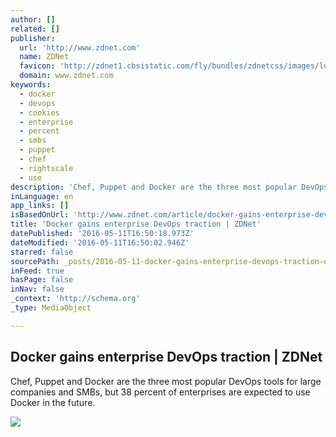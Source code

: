 ```yaml
---
author: []
related: []
publisher:
  url: 'http://www.zdnet.com'
  name: ZDNet
  favicon: 'http://zdnet1.cbsistatic.com/fly/bundles/zdnetcss/images/logos/logo-192x192.png'
  domain: www.zdnet.com
keywords:
  - docker
  - devops
  - cookies
  - enterprise
  - percent
  - smbs
  - puppet
  - chef
  - rightscale
  - use
description: 'Chef, Puppet and Docker are the three most popular DevOps tools for large companies and SMBs, but 38 percent of enterprises are expected to use Docker in the future.'
inLanguage: en
app_links: []
isBasedOnUrl: 'http://www.zdnet.com/article/docker-gains-enterprise-devops-traction/'
title: 'Docker gains enterprise DevOps traction | ZDNet'
datePublished: '2016-05-11T16:50:18.973Z'
dateModified: '2016-05-11T16:50:02.946Z'
starred: false
sourcePath: _posts/2016-05-11-docker-gains-enterprise-devops-traction-or-zdnet.md
inFeed: true
hasPage: false
inNav: false
_context: 'http://schema.org'
_type: MediaObject

---
```

<article style=""><h1>Docker gains enterprise DevOps traction | ZDNet</h1><p>Chef, Puppet and Docker are the three most popular DevOps tools for large companies and SMBs, but 38 percent of enterprises are expected to use Docker in the future.</p><img src="http://zdnet3.cbsistatic.com/hub/i/r/2016/05/10/41062920-3d23-49b6-b7dc-ffd7dc580071/thumbnail/770x578/ead0f68328f04dc162c2ee8295ddf83d/rightscale-containers-1.jpg" /></article>